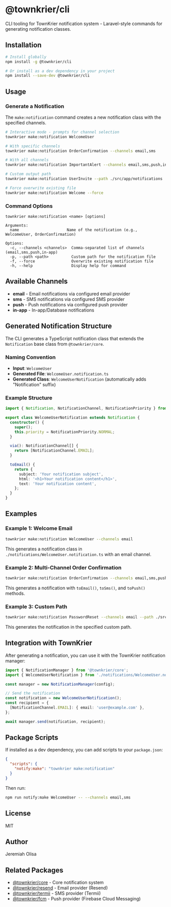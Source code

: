 # @townkrier/cli

CLI tooling for TownKrier notification system - Laravel-style commands for generating notification classes.

## Installation

```bash
# Install globally
npm install -g @townkrier/cli

# Or install as a dev dependency in your project
npm install --save-dev @townkrier/cli
```

## Usage

### Generate a Notification

The `make:notification` command creates a new notification class with the specified channels.

```bash
# Interactive mode - prompts for channel selection
townkrier make:notification WelcomeUser

# With specific channels
townkrier make:notification OrderConfirmation --channels email,sms

# With all channels
townkrier make:notification ImportantAlert --channels email,sms,push,in-app

# Custom output path
townkrier make:notification UserInvite --path ./src/app/notifications

# Force overwrite existing file
townkrier make:notification Welcome --force
```

### Command Options

```
townkrier make:notification <name> [options]

Arguments:
  name                     Name of the notification (e.g., WelcomeUser, OrderConfirmation)

Options:
  -c, --channels <channels>  Comma-separated list of channels (email,sms,push,in-app)
  -p, --path <path>          Custom path for the notification file
  -f, --force                Overwrite existing notification file
  -h, --help                 Display help for command
```

## Available Channels

- **email** - Email notifications via configured email provider
- **sms** - SMS notifications via configured SMS provider
- **push** - Push notifications via configured push provider
- **in-app** - In-app/Database notifications

## Generated Notification Structure

The CLI generates a TypeScript notification class that extends the `Notification` base class from `@townkrier/core`.

### Naming Convention

- **Input**: `WelcomeUser`
- **Generated File**: `WelcomeUser.notification.ts`
- **Generated Class**: `WelcomeUserNotification` (automatically adds "Notification" suffix)

### Example Structure

```typescript
import { Notification, NotificationChannel, NotificationPriority } from '@townkrier/core';

export class WelcomeUserNotification extends Notification {
  constructor() {
    super();
    this.priority = NotificationPriority.NORMAL;
  }

  via(): NotificationChannel[] {
    return [NotificationChannel.EMAIL];
  }

  toEmail() {
    return {
      subject: 'Your notification subject',
      html: '<h1>Your notification content</h1>',
      text: 'Your notification content',
    };
  }
}
```

## Examples

### Example 1: Welcome Email

```bash
townkrier make:notification WelcomeUser --channels email
```

This generates a notification class in `./notifications/WelcomeUser.notification.ts` with an email channel.

### Example 2: Multi-Channel Order Confirmation

```bash
townkrier make:notification OrderConfirmation --channels email,sms,push
```

This generates a notification with `toEmail()`, `toSms()`, and `toPush()` methods.

### Example 3: Custom Path

```bash
townkrier make:notification PasswordReset --channels email --path ./src/notifications
```

This generates the notification in the specified custom path.

## Integration with TownKrier

After generating a notification, you can use it with the TownKrier notification manager:

```typescript
import { NotificationManager } from '@townkrier/core';
import { WelcomeUserNotification } from './notifications/WelcomeUser.notification';

const manager = new NotificationManager(config);

// Send the notification
const notification = new WelcomeUserNotification();
const recipient = {
  [NotificationChannel.EMAIL]: { email: 'user@example.com' },
};

await manager.send(notification, recipient);
```

## Package Scripts

If installed as a dev dependency, you can add scripts to your `package.json`:

```json
{
  "scripts": {
    "notify:make": "townkrier make:notification"
  }
}
```

Then run:

```bash
npm run notify:make WelcomeUser -- --channels email,sms
```

## License

MIT

## Author

Jeremiah Olisa

## Related Packages

- [@townkrier/core](../core) - Core notification system
- [@townkrier/resend](../resend) - Email provider (Resend)
- [@townkrier/termii](../channels/sms/termii) - SMS provider (Termii)
- [@townkrier/fcm](../channels/push/fcm) - Push provider (Firebase Cloud Messaging)
